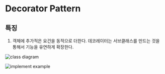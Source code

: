 # Decorator Pattern

## 특징

1. 객체에 추가적은 요건을 동적으로 더한다. 데코레이터는 서브클래스를 만드는 것을 통해서 기능을 유연하게 확장한다.

![class diagram](https://3.bp.blogspot.com/-A-uVQjcedNo/Wy4u2RPjN0I/AAAAAAAACko/uP5_SWLVDNEOQhcGZ2QuyWw_IPI5kJB7gCLcBGAs/s1600/decorator-diagram.PNG)

![implement example](https://4.bp.blogspot.com/-Z6Ufvl5MdrM/Wy4wEzfP2II/AAAAAAAAClM/tJa93Iv7ivg_ls4IT7_YQwEIlZaZE7NwwCLcBGAs/s1600/decorator-starbuzz-coffee.PNG)

